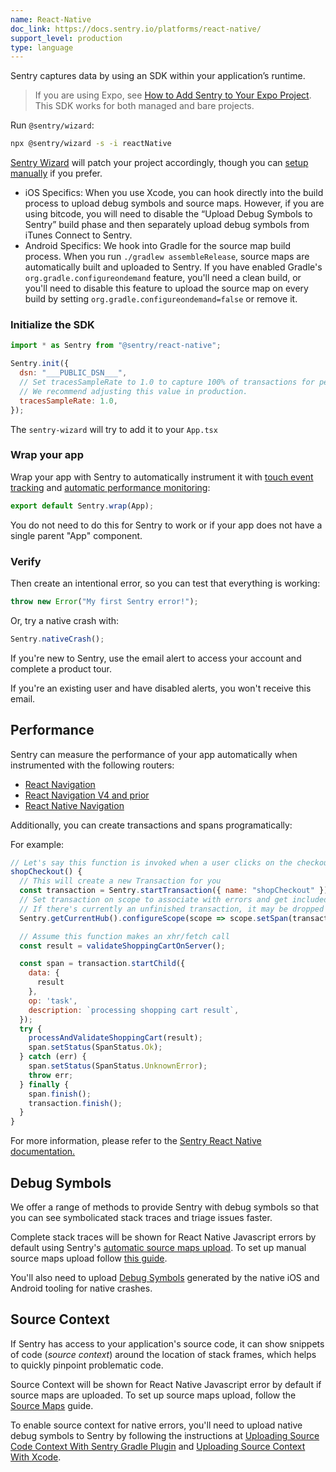 ```yaml
---
name: React-Native
doc_link: https://docs.sentry.io/platforms/react-native/
support_level: production
type: language
---
```


Sentry captures data by using an SDK within your application’s runtime.

> If you are using Expo, see [How to Add Sentry to Your Expo Project](https://docs.expo.io/guides/using-sentry/). This SDK works for both managed and bare projects.

Run `@sentry/wizard`:

```bash
npx @sentry/wizard -s -i reactNative
```

[Sentry Wizard](https://github.com/getsentry/sentry-wizard) will patch your project accordingly, though you can [setup manually](/platforms/react-native/manual-setup/manual-setup/) if you prefer.

- iOS Specifics: When you use Xcode, you can hook directly into the build process to upload debug symbols and source maps. However, if you are using bitcode, you will need to disable the “Upload Debug Symbols to Sentry” build phase and then separately upload debug symbols from iTunes Connect to Sentry.
- Android Specifics: We hook into Gradle for the source map build process. When you run `./gradlew assembleRelease`, source maps are automatically built and uploaded to Sentry. If you have enabled Gradle's `org.gradle.configureondemand` feature, you'll need a clean build, or you'll need to disable this feature to upload the source map on every build by setting `org.gradle.configureondemand=false` or remove it.

### Initialize the SDK

```javascript
import * as Sentry from "@sentry/react-native";

Sentry.init({
  dsn: "___PUBLIC_DSN___",
  // Set tracesSampleRate to 1.0 to capture 100% of transactions for performance monitoring.
  // We recommend adjusting this value in production.
  tracesSampleRate: 1.0,
});
```

The `sentry-wizard` will try to add it to your `App.tsx`

### Wrap your app

Wrap your app with Sentry to automatically instrument it with [touch event tracking](/platforms/react-native/touchevents/) and [automatic performance monitoring](/platforms/react-native/performance/instrumentation/automatic-instrumentation/):

```javascript
export default Sentry.wrap(App);
```

You do not need to do this for Sentry to work or if your app does not have a single parent "App" component.

### Verify

Then create an intentional error, so you can test that everything is working:

```javascript
throw new Error("My first Sentry error!");
```

Or, try a native crash with:

```javascript
Sentry.nativeCrash();
```

If you're new to Sentry, use the email alert to access your account and complete a product tour.

If you're an existing user and have disabled alerts, you won't receive this email.

## Performance

Sentry can measure the performance of your app automatically when instrumented with the following routers:

- [React Navigation](/platforms/react-native/performance/instrumentation/automatic-instrumentation/#react-navigation)
- [React Navigation V4 and prior](/platforms/react-native/performance/instrumentation/automatic-instrumentation/#react-navigation-v4)
- [React Native Navigation](/platforms/react-native/performance/instrumentation/automatic-instrumentation/#react-native-navigation)

Additionally, you can create transactions and spans programatically:

For example:

```javascript
// Let's say this function is invoked when a user clicks on the checkout button of your shop
shopCheckout() {
  // This will create a new Transaction for you
  const transaction = Sentry.startTransaction({ name: "shopCheckout" });
  // Set transaction on scope to associate with errors and get included span instrumentation
  // If there's currently an unfinished transaction, it may be dropped
  Sentry.getCurrentHub().configureScope(scope => scope.setSpan(transaction));

  // Assume this function makes an xhr/fetch call
  const result = validateShoppingCartOnServer();

  const span = transaction.startChild({
    data: {
      result
    },
    op: 'task',
    description: `processing shopping cart result`,
  });
  try {
    processAndValidateShoppingCart(result);
    span.setStatus(SpanStatus.Ok);
  } catch (err) {
    span.setStatus(SpanStatus.UnknownError);
    throw err;
  } finally {
    span.finish();
    transaction.finish();
  }
}
```

For more information, please refer to the [Sentry React Native documentation.](/platforms/react-native/performance/instrumentation/)

## Debug Symbols

We offer a range of methods to provide Sentry with debug symbols so that you can see symbolicated stack traces and triage issues faster.

Complete stack traces will be shown for React Native Javascript errors by default using Sentry's [automatic source maps upload](/platforms/react-native/sourcemaps/). To set up manual source maps upload follow [this guide](/platforms/react-native/sourcemaps/).

You'll also need to upload [Debug Symbols](/platforms/react-native/upload-debug/) generated by the native iOS and Android tooling for native crashes.

## Source Context

If Sentry has access to your application's source code, it can show snippets of code (_source context_) around the location of stack frames, which helps to quickly pinpoint problematic code.

Source Context will be shown for React Native Javascript error by default if source maps are uploaded. To set up source maps upload, follow the [Source Maps](/platforms/react-native/sourcemaps/) guide.

To enable source context for native errors, you'll need to upload native debug symbols to Sentry by following the instructions at [Uploading Source Code Context With Sentry Gradle Plugin](/platforms/react-native/upload-debug/#uploading-source-context-with-sentry-gradle-plugin) and [Uploading Source Context With Xcode](/platforms/react-native/upload-debug/#uploading-source-context-with-xcode).
